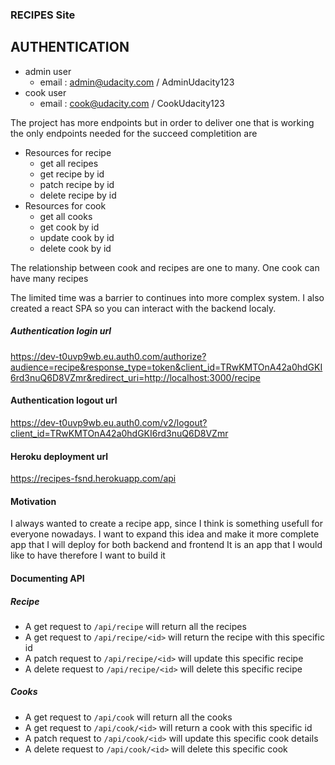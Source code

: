 ### RECIPES Site

## AUTHENTICATION

- admin user
  - email : admin@udacity.com / AdminUdacity123
- cook user
  - email : cook@udacity.com / CookUdacity123

The project has more endpoints but in order to deliver one that is working the only endpoints needed for the succeed completition are

- Resources for recipe
  - get all recipes
  - get recipe by id
  - patch recipe by id
  - delete recipe by id
- Resources for cook
  - get all cooks
  - get cook by id
  - update cook by id
  - delete cook by id

The relationship between cook and recipes are one to many.
One cook can have many recipes

The limited time was a barrier to continues into more complex system.
I also created a react SPA so you can interact with the backend localy.

##### Authentication login url

https://dev-t0uvp9wb.eu.auth0.com/authorize?audience=recipe&response_type=token&client_id=TRwKMTOnA42a0hdGKI6rd3nuQ6D8VZmr&redirect_uri=http://localhost:3000/recipe

#### Authentication logout url

https://dev-t0uvp9wb.eu.auth0.com/v2/logout?client_id=TRwKMTOnA42a0hdGKI6rd3nuQ6D8VZmr

#### Heroku deployment url

https://recipes-fsnd.herokuapp.com/api

#### Motivation

I always wanted to create a recipe app, since I think is something usefull for everyone nowadays.
I want to expand this idea and make it more complete app that I will deploy for both backend and frontend
It is an app that I would like to have therefore I want to build it

#### Documenting API

##### Recipe

- A get request to `/api/recipe` will return all the recipes
- A get request to `/api/recipe/<id>` will return the recipe with this specific id
- A patch request to `/api/recipe/<id>` will update this specific recipe
- A delete request to `/api/recipe/<id>` will delete this specific recipe

##### Cooks

- A get request to `/api/cook` will return all the cooks
- A get request to `/api/cook/<id>` will return a cook with this specific id
- A patch request to `/api/cook/<id>` will update this specific cook details
- A delete request to `/api/cook/<id>` will delete this specific cook
